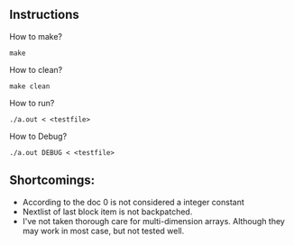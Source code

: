 ## Instructions

How to make?

    make

How to clean?

    make clean

How to run?
    
    ./a.out < <testfile>

How to Debug?
    
    ./a.out DEBUG < <testfile>


## Shortcomings:

* According to the doc 0 is not considered a integer constant
* Nextlist of last block item is not backpatched.
* I've not taken thorough care for multi-dimension arrays. Although they may work in most case, but not tested well.
